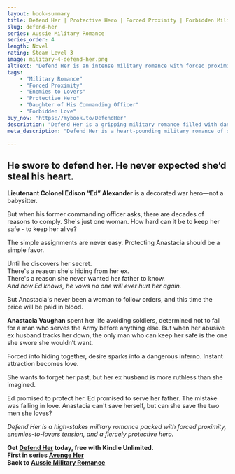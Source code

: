 ```yaml
---
layout: book-summary
title: Defend Her | Protective Hero | Forced Proximity | Forbidden Military Romance
slug: defend-her
series: Aussie Military Romance
series_order: 4
length: Novel
rating: Steam Level 3
image: military-4-defend-her.png
altText: "Defend Her is an intense military romance with forced proximity, enemies-to-lovers tension, and a protective hero risking everything to save the woman he's sworn to protect and forbidden to love."
tags:
    - "Military Romance"
    - "Forced Proximity"
    - "Enemies to Lovers"
    - "Protective Hero"
    - "Daughter of His Commanding Officer"
    - "Forbidden Love"
buy_now: "https://mybook.to/DefendHer"
description: "Defend Her is a gripping military romance filled with danger, passion, and redemption. Where a battle-hardened hero must protect his commanding officer’s daughter while fighting his own heart. Perfect for fans of forced proximity, enemies-to-lovers, and protective alpha heroes."
meta_description: "Defend Her is a heart-pounding military romance of danger, desire, and redemption. Where a decorated hero risks everything to save the woman he can’t resist."

---
```


## He swore to defend her. He never expected she’d steal his heart.

**Lieutenant Colonel Edison “Ed” Alexander** is a decorated war hero—not a babysitter. 

But when his former commanding officer asks, there are decades of reasons to comply. She's just one woman. How hard can it be to keep her safe - to keep her alive? 

The simple assignments are never easy. Protecting Anastacia should be a simple favor. 

Until he discovers her secret.  
There's a reason she's hiding from her ex.  
There's a reason she never wanted her father to know.  
_And now Ed knows, he vows no one will ever hurt her again._

But Anastacia's never been a woman to follow orders, and this time the price will be paid in blood.

**Anastacia Vaughan** spent her life avoiding soldiers, determined not to fall for a man who serves the Army before anything else. But when her abusive ex husband tracks her down, the only man who can keep her safe is the one she swore she wouldn’t want.

Forced into hiding together, desire sparks into a dangerous inferno. Instant attraction becomes love.

She wants to forget her past, but her ex husband is more ruthless than she imagined. 

Ed promised to protect her. Ed promised to serve her father. The mistake was falling in love. Anastacia can't save herself, but can she save the two men she loves?

_Defend Her is a high-stakes military romance packed with forced proximity, enemies-to-lovers tension, and a fiercely protective hero._

**Get [Defend Her](https://mybook.to/DefendHer "Defend Her") today, free with Kindle Unlimited.**  
**First in series [Avenge Her](https://mybook.to/AvengeHer "Avenge Her")**  
**Back to [Aussie Military Romance](/series/military)**
